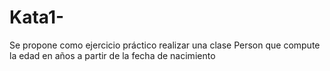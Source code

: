 # Kata1-
Se propone como ejercicio práctico realizar una clase Person que compute la edad en años a partir de la fecha de nacimiento
